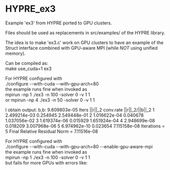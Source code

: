 # HYPRE_ex3
Example 'ex3' from HYPRE ported to GPU clusters.

Files should be used as replacements in src/examples/ of the HYPRE library.

The idea is to make 'ex3.c' work on GPU clusters to have an example of the Struct interface combined with GPU-aware MPI (while *NOT* using unified memory).

Can be compiled as:  
make use_cuda=1 ex3

For HYPRE configured with  
./configure --with-cuda --with-gpu-arch=80  
the example runs fine when invoked as  
mpirun -np 1 ./ex3 -n 100 -solver 0 -v 1 1  
or
mpirun -np 4 ./ex3 -n 50 -solver 0 -v 1 1 

I obtain output:
b,b: 9.609803e-05
Iters       ||r||_2     conv.rate  ||r||_2/||b||_2
    1    2.499214e-03    0.254945    2.549448e-01
    2    1.016622e-04    0.040678    1.037056e-02
    3    1.619374e-06    0.015929    1.651924e-04
    4    2.948699e-08    0.018209    3.007968e-06
    5    6.974962e-10    0.023654    7.115158e-08
Iterations = 5
Final Relative Residual Norm = 7.11516e-08


For HYPRE configured with  
./configure --with-cuda --with-gpu-arch=80 --enable-gpu-aware-mpi  
the example runs fine when invoked as  
mpirun -np 1 ./ex3 -n 100 -solver 0 -v 1 1  
but fails for more GPUs with errors like: 

